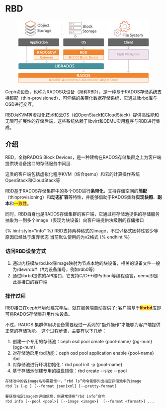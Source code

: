 # RBD

<figure><img src="../../../../.gitbook/assets/image (75).png" alt=""><figcaption></figcaption></figure>

Ceph块设备，也称为RADOS块设备（简称RBD），是一种基于RADOS存储系统支持超配（thin-provisioned）、可伸缩的条带化数据存储系统，它通过librbd库与OSD进行交互。

RBD为KVM等虚拟化技术和云OS（如OpenStack和CloudStack）提供高性能和无限可扩展性的存储后端，这些系统依赖于libvirt和QEMU实用程序与RBD进行集成。

## 介绍

RBD，全称RADOS Block Devices，是一种建构在RADOS存储集群之上为客户端提供块设备接口的存储服务中间层.

这类的客户端包括虚拟化程序KVM（结合qemu）和云的计算操作系统OpenStack和CloudStack等

RBD基于RADOS存储集群中的多个OSD进行**条带化**，支持存储空间的**简配**（thinprovisioning）和**动态扩容**等特性，并能够借助于RADOS集群**实现快照**、**副本**和<mark style="color:purple;">一致性</mark>。

同时，RBD自身也是RADOS存储集群的客户端，它通过将存储池提供的存储服务抽象为一到多个image（表现为块设备）向客户端提供块级别的存储接口&#x20;

{% hint style="info" %}
RBD支持两种格式的image，不过v1格式因特性较少等原因已经处于废弃状态 当前默认使用的为v2格式
{% endhint %}

### 访问RBD设备方式

1. 通过内核模块rbd.ko将image映射为节点本地的块设备，相关的设备文件一般为/dev/rdb#（#为设备编号，例如rdb0等）&#x20;
2. 通过librbd提供的API接口，它支持C/C++和Python等编程语言，qemu即是此类接口的客户端

### 操作过程

RBD接口在ceph环境创建完毕后，就在服务端自动提供了; 客户端基于<mark style="color:purple;">**librbd**</mark>库即可将RADOS存储集群用作块设备。

不过，RADOS 集群体用块设备需要经过一系列的"额外操作"才能够为客户端提供正常的存储功能。 这个过程步骤，主要有以下几步：

1. 创建一个专用的存储池：ceph osd pool create {pool-name} {pg-num} {pgp-num}&#x20;
2. 对存储池启用rbd功能：ceph osd pool application enable {pool-name} rbd
3. 对存储池进行环境初始化：rbd pool init -p {pool-name}
4. 基于存储池创建专用的磁盘镜像：rbd create --size --pool

```
存储池中的各image名称需要惟一，“rbd ls”命令能够列出指定存储池中的image 
rbd ls [-p ] [--format json|xml] [--pretty-format]

要获取指定image的详细信息，则通常使用“rbd info”命令
rbd info [--pool <pool>] [--image <image>]  [--format <format>] ...
```
